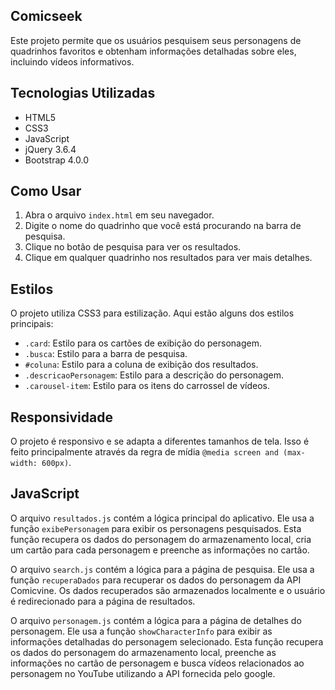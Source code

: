 ## Comicseek


Este projeto permite que os usuários pesquisem seus personagens de quadrinhos favoritos e obtenham informações detalhadas sobre eles, incluindo vídeos informativos.

## Tecnologias Utilizadas

- HTML5
- CSS3
- JavaScript
- jQuery 3.6.4
- Bootstrap 4.0.0

## Como Usar

1. Abra o arquivo `index.html` em seu navegador.
2. Digite o nome do quadrinho que você está procurando na barra de pesquisa.
3. Clique no botão de pesquisa para ver os resultados.
4. Clique em qualquer quadrinho nos resultados para ver mais detalhes.

## Estilos

O projeto utiliza CSS3 para estilização. Aqui estão alguns dos estilos principais:

- `.card`: Estilo para os cartões de exibição do personagem.
- `.busca`: Estilo para a barra de pesquisa.
- `#coluna`: Estilo para a coluna de exibição dos resultados.
- `.descricaoPersonagem`: Estilo para a descrição do personagem.
- `.carousel-item`: Estilo para os itens do carrossel de vídeos.

## Responsividade

O projeto é responsivo e se adapta a diferentes tamanhos de tela. Isso é feito principalmente através da regra de mídia `@media screen and (max-width: 600px)`.

## JavaScript

O arquivo `resultados.js` contém a lógica principal do aplicativo. Ele usa a função `exibePersonagem` para exibir os personagens pesquisados. Esta função recupera os dados do personagem do armazenamento local, cria um cartão para cada personagem e preenche as informações no cartão.

O arquivo `search.js` contém a lógica para a página de pesquisa. Ele usa a função `recuperaDados` para recuperar os dados do personagem da API Comicvine. Os dados recuperados são armazenados localmente e o usuário é redirecionado para a página de resultados.

O arquivo `personagem.js` contém a lógica para a página de detalhes do personagem. Ele usa a função `showCharacterInfo` para exibir as informações detalhadas do personagem selecionado. Esta função recupera os dados do personagem do armazenamento local, preenche as informações no cartão de personagem e busca vídeos relacionados ao personagem no YouTube utilizando a API fornecida pelo google.
